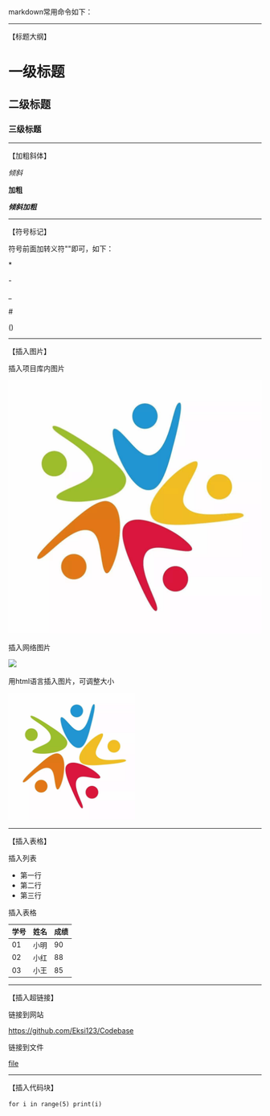 markdown常用命令如下：
***
【标题大纲】

# 一级标题
## 二级标题
### 三级标题

***
【加粗斜体】

*倾斜*

**加粗**

***倾斜加粗***

***
【符号标记】

符号前面加转义符"\"即可，如下：

\*

\-

\_

\#

\()

***
【插入图片】

插入项目库内图片

![](/timg5.png)

插入网络图片

![](http://img0.iplant.cn/image61/b/1633320.jpg)

用html语言插入图片，可调整大小

<img src="https://github.com/Eksi123/Codebase/blob/main/timg5.png" width="50%">

***
【插入表格】

插入列表

- 第一行
- 第二行
- 第三行

插入表格

学号|姓名|成绩
-|-|-
01|小明|90
02|小红|88
03|小王|85

***
【插入超链接】

链接到网站

<https://github.com/Eksi123/Codebase>

链接到文件

[file](/README.md)

***
【插入代码块】

`
for i in range(5)
  print(i)
`


